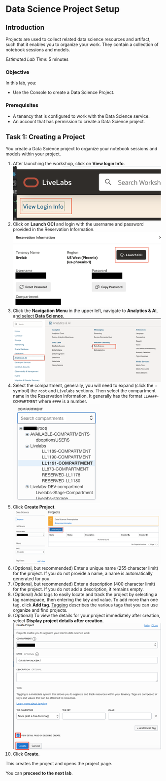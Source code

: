 # Data Science Project Setup

## Introduction

Projects are used to collect related data science resources and artifact, such that it enables you to organize your work. They contain a collection of notebook sessions and models.

*Estimated Lab Time*: 5 minutes

### Objective
In this lab, you:
* Use the Console to create a Data Science Project.

### Prerequisites

* A tenancy that is configured to work with the Data Science service.
* An account that has permission to create a Data Science project.

## Task 1: Creating a Project

You create a Data Science project to organize your notebook sessions and models within your project.


1. After launching the workshop, click on **View login Info**.  
    ![View login info](images/view-login-info.png)
1. Click on **Launch OCI** and login with the username and password provided in the Reservation Information.    
    ![Launch OCI](images/launch-oci.png)
1. Click the **Navigation Menu** in the upper left, navigate to **Analytics & AI**, and select **Data Science**.
	![Navigation to Data Science](images/analytics-ml-datascience.png " ")
1. Select the compartment, generally, you will need to expand (click the + symbol) the ``root`` and ``Livelabs`` sections. Then select the compartment name in the Reservation Information.  It generally has the format ``LL####-COMPARTMENT`` where ``####`` is a number.
    ![Compartment dropdown](images/compartment-green-button.png)
1. Click **Create Project**.
    ![Create a project](images/create-project.png)
1. (Optional, but recommended) Enter a unique name (255 character limit) for the project. If you do not provide a name, a name is automatically generated for you.
1. (Optional, but recommended) Enter a description (400 character limit) for the project. If you do not add a description, it remains empty.
1. (Optional) Add tags to easily locate and track the project by selecting a tag namespace, then entering the key and value. To add more than one tag, click **Add tag**. [Tagging](https://docs.cloud.oracle.com/iaas/Content/Tagging/Concepts/taggingoverview.htm) describes the various tags that you can use organize and find projects.
1. (Optional) To view the details for your project immediately after creation, select **Display project details after creation**.
    ![Create a project](images/create-project-detail.png)
1. Click **Create**.

This creates the project and opens the project page.

You can **proceed to the next lab**.
